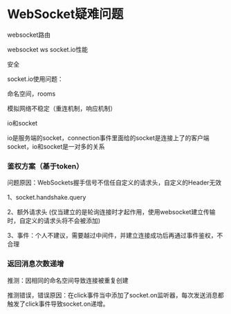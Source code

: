 # WebSocket疑难问题

websocket路由

websocket ws socket.io性能

安全

socket.io使用问题：

命名空间，rooms



模拟网络不稳定（重连机制，响应机制）

io和socket

io是服务端的socket，connection事件里面给的socket是连接上了的客户端socket，io和socket是一对多的关系

### 鉴权方案（基于token）

问题原因：WebSockets握手信号不信任自定义的请求头，自定义的Header无效

1、socket.handshake.query

2、额外请求头  (仅当建立的是轮询连接时才起作用，使用websocket建立传输时，自定义的请求头将不会被添加)

3、事件：个人不建议，需要越过中间件，并建立连接成功后再通过事件鉴权，不合理

### 返回消息次数递增

推测：因相同的命名空间导致连接被重复创建

推测错误，错误原因：在click事件当中添加了socket.on监听器，每次发送消息都触发了click事件导致socket.on递增。



